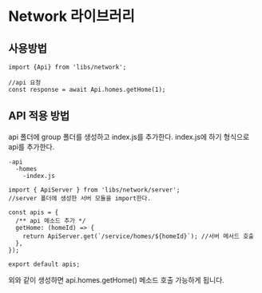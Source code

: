 # Network 라이브러리

## 사용방법

```
import {Api} from 'libs/network';

//api 요청
const response = await Api.homes.getHome(1);

```

## API 적용 방법

api 폴더에 group 폴더를 생성하고 index.js를 추가한다.
index.js에 하기 형식으로 api를 추가한다.

    -api
      -homes
        -index.js

```
import { ApiServer } from 'libs/network/server';
//server 폴더에 생성한 서버 모듈을 import한다.

const apis = {
  /** api 메소드 추가 */
  getHome: (homeId) => {
    return ApiServer.get(`/service/homes/${homeId}`); //서버 메서드 호출
  },
});

export default apis;
```

외와 같이 생성하면 api.homes.getHome() 메소드 호출 가능하게 됩니다.
